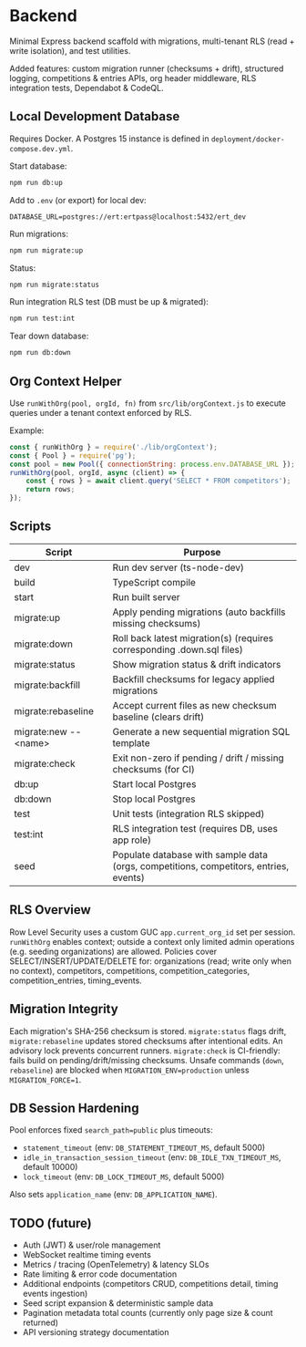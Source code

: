 # Backend

Minimal Express backend scaffold with migrations, multi-tenant RLS (read + write isolation), and test utilities.

Added features: custom migration runner (checksums + drift), structured logging, competitions & entries APIs, org header middleware, RLS integration tests, Dependabot & CodeQL.

## Local Development Database

Requires Docker. A Postgres 15 instance is defined in `deployment/docker-compose.dev.yml`.

Start database:

```bash
npm run db:up
```

Add to `.env` (or export) for local dev:

```env
DATABASE_URL=postgres://ert:ertpass@localhost:5432/ert_dev
```

Run migrations:

```bash
npm run migrate:up
```

Status:

```bash
npm run migrate:status
```

Run integration RLS test (DB must be up & migrated):

```bash
npm run test:int
```

Tear down database:

```bash
npm run db:down
```

## Org Context Helper

Use `runWithOrg(pool, orgId, fn)` from `src/lib/orgContext.js` to execute queries under a tenant context enforced by RLS.

Example:

```js
const { runWithOrg } = require('./lib/orgContext');
const { Pool } = require('pg');
const pool = new Pool({ connectionString: process.env.DATABASE_URL });
runWithOrg(pool, orgId, async (client) => {
	const { rows } = await client.query('SELECT * FROM competitors');
	return rows;
});
```

## Scripts

| Script | Purpose |
| ------ | ------- |
| dev | Run dev server (ts-node-dev) |
| build | TypeScript compile |
| start | Run built server |
| migrate:up | Apply pending migrations (auto backfills missing checksums) |
| migrate:down | Roll back latest migration(s) (requires corresponding .down.sql files) |
| migrate:status | Show migration status & drift indicators |
| migrate:backfill | Backfill checksums for legacy applied migrations |
| migrate:rebaseline | Accept current files as new checksum baseline (clears drift) |
| migrate:new -- <name\> | Generate a new sequential migration SQL template |
| migrate:check | Exit non-zero if pending / drift / missing checksums (for CI) |
| db:up | Start local Postgres |
| db:down | Stop local Postgres |
| test | Unit tests (integration RLS skipped) |
| test:int | RLS integration test (requires DB, uses app role) |
| seed | Populate database with sample data (orgs, competitions, competitors, entries, events) |


## RLS Overview

Row Level Security uses a custom GUC `app.current_org_id` set per session. `runWithOrg` enables context; outside a context only limited admin operations (e.g. seeding organizations) are allowed. Policies cover SELECT/INSERT/UPDATE/DELETE for: organizations (read; write only when no context), competitors, competitions, competition_categories, competition_entries, timing_events.

## Migration Integrity

Each migration's SHA-256 checksum is stored. `migrate:status` flags drift, `migrate:rebaseline` updates stored checksums after intentional edits. An advisory lock prevents concurrent runners. `migrate:check` is CI-friendly: fails build on pending/drift/missing checksums. Unsafe commands (`down`, `rebaseline`) are blocked when `MIGRATION_ENV=production` unless `MIGRATION_FORCE=1`.

## DB Session Hardening

Pool enforces fixed `search_path=public` plus timeouts:

- `statement_timeout` (env: `DB_STATEMENT_TIMEOUT_MS`, default 5000)
- `idle_in_transaction_session_timeout` (env: `DB_IDLE_TXN_TIMEOUT_MS`, default 10000)
- `lock_timeout` (env: `DB_LOCK_TIMEOUT_MS`, default 5000)

Also sets `application_name` (env: `DB_APPLICATION_NAME`).

## TODO (future)

- Auth (JWT) & user/role management
- WebSocket realtime timing events
- Metrics / tracing (OpenTelemetry) & latency SLOs
- Rate limiting & error code documentation
- Additional endpoints (competitors CRUD, competitions detail, timing events ingestion)
- Seed script expansion & deterministic sample data
- Pagination metadata total counts (currently only page size & count returned)
- API versioning strategy documentation

